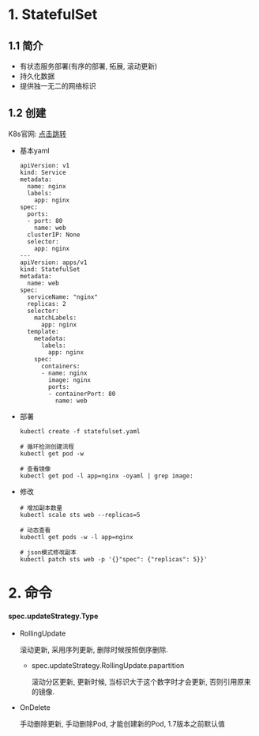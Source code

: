 # 1. StatefulSet

## 1.1 简介

* 有状态服务部署(有序的部署, 拓展, 滚动更新)
* 持久化数据
* 提供独一无二的网络标识


## 1.2 创建

K8s官网: [点击跳转](https://kubernetes.io/zh-cn/docs/tutorials/stateful-application/basic-stateful-set/)

* 基本yaml

  ```shell
  apiVersion: v1
  kind: Service
  metadata:
    name: nginx
    labels:
      app: nginx
  spec:
    ports:
    - port: 80
      name: web
    clusterIP: None
    selector:
      app: nginx
  ---
  apiVersion: apps/v1
  kind: StatefulSet
  metadata:
    name: web
  spec:
    serviceName: "nginx"
    replicas: 2
    selector:
      matchLabels:
        app: nginx
    template:
      metadata:
        labels:
          app: nginx
      spec:
        containers:
        - name: nginx
          image: nginx
          ports:
          - containerPort: 80
            name: web
  ```

* 部署

  ```shell
  kubectl create -f statefulset.yaml
  
  # 循环检测创建流程
  kubectl get pod -w
  
  # 查看镜像
  kubectl get pod -l app=nginx -oyaml | grep image:
  ```

* 修改

  ```shell
  # 增加副本数量
  kubectl scale sts web --replicas=5
  
  # 动态查看
  kubectl get pods -w -l app=nginx
  
  # json模式修改副本
  kubectl patch sts web -p '{}"spec": {"replicas": 5}}'
  ```

  

# 2. 命令

#### spec.updateStrategy.Type

* RollingUpdate

  滚动更新, 采用序列更新, 删除时候按照倒序删除.

  * spec.updateStrategy.RollingUpdate.papartition

    滚动分区更新, 更新时候, 当标识大于这个数字时才会更新, 否则引用原来的镜像.

* OnDelete

  手动删除更新, 手动删除Pod, 才能创建新的Pod, 1.7版本之前默认值

